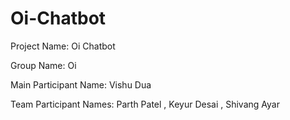 # Oi-Chatbot

Project Name: Oi Chatbot

Group Name: Oi

Main Participant Name: Vishu Dua

Team Participant Names: Parth Patel , Keyur Desai , Shivang Ayar
